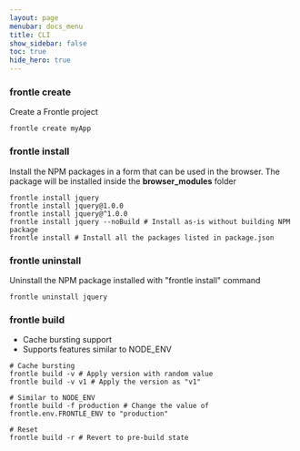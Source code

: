 ```yaml
---
layout: page
menubar: docs_menu
title: CLI
show_sidebar: false
toc: true
hide_hero: true
---
```


### frontle create

Create a Frontle project

```shell
frontle create myApp
```

### frontle install

Install the NPM packages in a form that can be used in the browser. The package will be installed inside the **browser_modules** folder

```shell
frontle install jquery
frontle install jquery@1.0.0
frontle install jquery@^1.0.0
frontle install jquery --noBuild # Install as-is without building NPM package
frontle install # Install all the packages listed in package.json
```

### frontle uninstall

Uninstall the NPM package installed with "frontle install" command

```shell
frontle uninstall jquery
```

### frontle build

-   Cache bursting support
-   Supports features similar to NODE_ENV

```shell
# Cache bursting
frontle build -v # Apply version with random value
frontle build -v v1 # Apply the version as "v1"

# Similar to NODE_ENV
frontle build -f production # Change the value of frontle.env.FRONTLE_ENV to "production"

# Reset
frontle build -r # Revert to pre-build state
```
